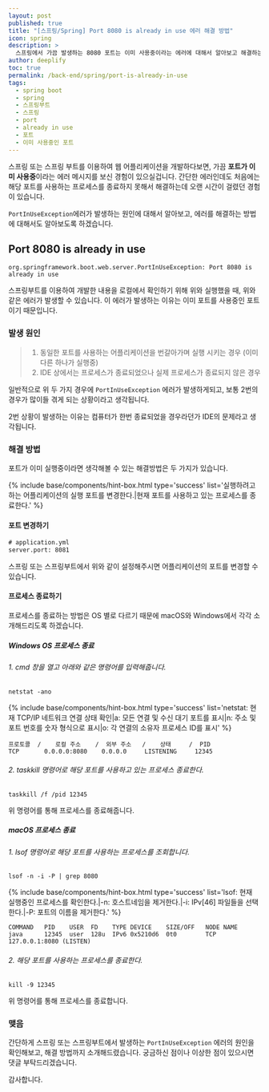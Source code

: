 ```yaml
---
layout: post
published: true
title: "[스프링/Spring] Port 8080 is already in use 에러 해결 방법"
icon: spring
description: >
  스프링에서 가끔 발생하는 8080 포트는 이미 사용중이라는 에러에 대해서 알아보고 해결하는 방법까지 알아보도록 하겠습니다.
author: deeplify
toc: true
permalink: /back-end/spring/port-is-already-in-use
tags: 
  - spring boot
  - spring
  - 스프링부트
  - 스프링
  - port
  - already in use
  - 포트
  - 이미 사용중인 포트
---
```


스프링 또는 스프링 부트를 이용하여 웹 어플리케이션을 개발하다보면, 가끔 **포트가 이미 사용중**이라는 에러 메시지를 보신 경험이 있으실겁니다. 간단한 에러인데도 처음에는 해당 포트를 사용하는 프로세스를 종료하지 못해서 해결하는데 오랜 시간이 걸렸던 경험이 있습니다.

`PortInUseException`에러가 발생하는 원인에 대해서 알아보고, 에러를 해결하는 방법에 대해서도 알아보도록 하겠습니다.

## Port 8080 is already in use

```text
org.springframework.boot.web.server.PortInUseException: Port 8080 is already in use
```

스프링부트를 이용하여 개발한 내용을 로컬에서 확인하기 위해 위와 실행했을 때, 위와 같은 에러가 발생할 수 있습니다. 이 에러가 발생하는 이유는 이미 포트를 사용중인 포트이기 때문입니다.

### 발생 원인

> 1. 동일한 포트를 사용하는 어플리케이션을 번갈아가며 실행 시키는 경우 (이미 다른 하나가 실행중)
> 2. IDE 상에서는 프로세스가 종료되었으나 실제 프로세스가 종료되지 않은 경우

일반적으로 위 두 가지 경우에 `PortInUseException` 에러가 발생하게되고, 보통 2번의 경우가 많이들 겪게 되는 상황이라고 생각됩니다.

2번 상황이 발생하는 이유는 컴퓨터가 한번 종료되었을 경우라던가 IDE의 문제라고 생각됩니다.

### 해결 방법

포트가 이미 실행중이라면 생각해볼 수 있는 해결방법은 두 가지가 있습니다.

{% include base/components/hint-box.html type='success' list='실행하려고하는 어플리케이션의 실행 포트를 변경한다.|현재 포트를 사용하고 있는 프로세스를 종료한다.' %}

#### 포트 변경하기

```diff
# application.yml
server.port: 8081
```

스프링 또는 스프링부트에서 위와 같이 설정해주시면 어플리케이션의 포트를 변경할 수 있습니다.

#### 프로세스 종료하기

프로세스를 종료하는 방법은 OS 별로 다르기 때문에 macOS와 Windows에서 각각 소개해드리도록 하겠습니다.

##### Windows OS 프로세스 종료

###### 1. cmd 창을 열고 아래와 같은 명령어를 입력해줍니다.

```shell
netstat -ano
```

{% include base/components/hint-box.html type='success' list='netstat: 현재 TCP/IP 네트워크 연결 상태 확인|a: 모든 연결 및 수신 대기 포트를 표시|n: 주소 및 포트 번호를 숫자 형식으로 표시|o: 각 연결의 소유자 프로세스 ID를 표시' %}

```text
프로토콜  /    로컬 주소    /  외부 주소   /    상태     /  PID
TCP       0.0.0.0:8080    0.0.0.0     LISTENING     12345
```

###### 2. taskkill 명령어로 해당 포트를 사용하고 있는 프로세스 종료한다.

```shell
taskkill /f /pid 12345
```

위 명령어를 통해 프로세스를 종료해줍니다.

##### macOS 프로세스 종료

###### 1. lsof 명령어로 해당 포트를 사용하는 프로세스를 조회합니다.

```shell
lsof -n -i -P | grep 8080
```

{% include base/components/hint-box.html type='success' list='lsof: 현재 실행중인 프로세스를 확인한다.|-n: 호스트네임을 제거한다.|-i: IPv[46] 파일들을 선택한다.|-P: 포트의 이름을 제거한다.' %}

```text
COMMAND   PID    USER  FD    TYPE DEVICE    SIZE/OFF   NODE NAME
java      12345  user  128u  IPv6 0x5210d6  0t0        TCP 127.0.0.1:8080 (LISTEN)
```

###### 2. 해당 포트를 사용하는 프로세스를 종료한다.

```shell
kill -9 12345
```

위 명령어를 통해 프로세스를 종료합니다.

### 맺음

간단하게 스프링 또는 스프링부트에서 발생하는 `PortInUseException` 에러의 원인을 확인해보고, 해결 방법까지 소개해드렸습니다. 궁금하신 점이나 이상한 점이 있으시면 댓글 부탁드리겠습니다.

감사합니다.
